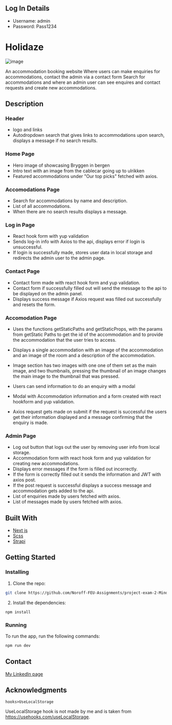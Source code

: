 ## Log In Details

- Username: admin
- Password: Pass1234

# Holidaze

![image](https://res.cloudinary.com/dmypm1x6b/image/upload/v1654120953/holidaze_zo7txe.jpg)

An accommodation booking website Where users can make enquiries for accommodations, contact the admin via a contact form
Search for accommodations and where an admin user can see enquires and contact requests and create new accommodations.

## Description

### Header

- logo and links
- Autodropdown search that gives links to accommodations upon search, displays a message if no search results.

### Home Page

- Hero image of showcasing Bryggen in bergen
- Intro text with an image from the cablecar going up to ulrikken
- Featured accommodations under "Our top picks" fetched with axios.

### Accomodations Page

- Search for accommodations by name and description.
- List of all accommodations.
- When there are no search results displays a message.

### Log in Page

- React hook form with yup validation
- Sends log-in info with Axios to the api, displays error if login is unsuccessful.
- If login is successfully made, stores user data in local storage and redirects the admin user to the admin page.

### Contact Page

- Contact form made with react hook form and yup validation.
- Contact form if successfully filled out will send the message to the api to be displayed on the admin panel.
- Displays success message if Axios request was filled out successfully and resets the form.

### Accomodation Page

- Uses the functions getStaticPaths and getStaticProps, with the params from getStatic Paths to get the id of the accommodation and to provide the accommodation that the user tries to access.

- Displays a single accommodation with an image of the accommodation and an image of the room and a description of the accommodation.

- Image section has two images with one one of them set as the main image, and two thumbnails, pressing the thumbnail of an image changes the main image to the thumbnail that was pressed.

- Users can send information to do an enquiry with a modal

- Modal with Accommodation information and a form created with react hookform and yup validation.

- Axios request gets made on submit if the request is successful the users get their information displayed and a message confirming that the enquiry is made.

### Admin Page

- Log out button that logs out the user by removing user info from local storage.
- Accommodation form with react hook form and yup validation for creating new accommodations.
- Displays error messages if the form is filled out incorrectly.
- If the form is correctly filled out it sends the information and JWT with axios post.
- If the post request is successful displays a success message and accommodation gets added to the api.
- List of enquiries made by users fetched with axios.
- List of messages made by users fetched with axios.

## Built With

- [Next js](https://nextjs.org/)
- [Scss](https://sass-lang.com/)
- [Strapi](https://docs.strapi.io/developer-docs/latest/getting-started/introduction.html)

## Getting Started

### Installing

1. Clone the repo:

```bash
git clone https://github.com/Noroff-FEU-Assignments/project-exam-2-Mindless-dev.git
```

2. Install the dependencies:

```
npm install
```

### Running

To run the app, run the following commands:

```bash
npm run dev
```

## Contact

[My LinkedIn page](https://www.linkedin.com/in/kenny-holmen-b853b4a1)

## Acknowledgments

```
hooks>UseLocalStorage

```

UseLocalStorage hook is not made by me and is taken from https://usehooks.com/useLocalStorage.
